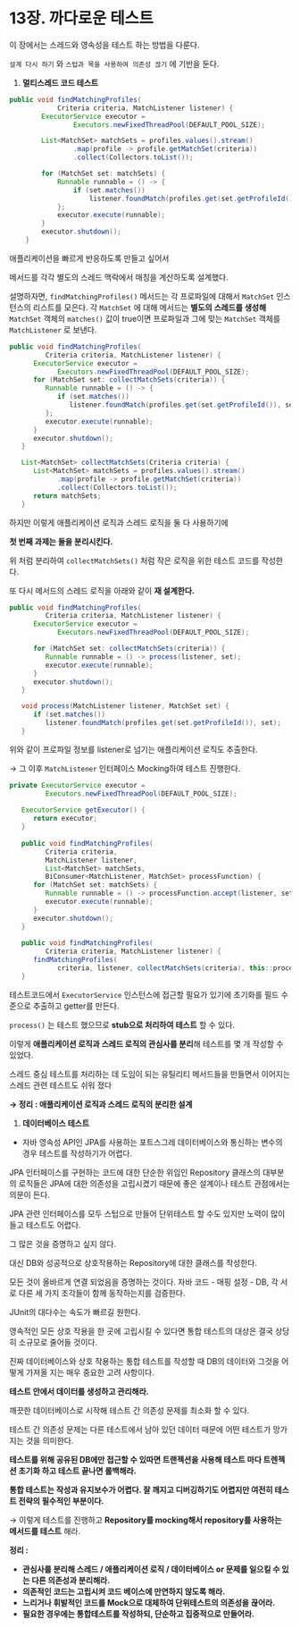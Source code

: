 # 13장. 까다로운 테스트

이 장에서는 스레드와 영속성을 테스트 하는 방법을 다룬다.

`설계 다시 하기` 와 `스텁과 목을 사용하여 의존성 끊기` 에 기반을 둔다.

1. **멀티스레드 코드 테스트**

```java
public void findMatchingProfiles(
            Criteria criteria, MatchListener listener) {
        ExecutorService executor =
                Executors.newFixedThreadPool(DEFAULT_POOL_SIZE);

        List<MatchSet> matchSets = profiles.values().stream()
                .map(profile -> profile.getMatchSet(criteria))
                .collect(Collectors.toList());

        for (MatchSet set: matchSets) {
            Runnable runnable = () -> {
                if (set.matches())
                    listener.foundMatch(profiles.get(set.getProfileId()), set);
            };
            executor.execute(runnable);
        }
        executor.shutdown();
    }
```

애플리케이션을 빠르게 반응하도록 만들고 싶어서

메서드를 각각 별도의 스레드 맥락에서 매칭을 계산하도록 설계했다.

설명하자면, `findMatchingProfiles()` 메서드는 각 프로파일에 대해서 `MatchSet` 인스턴스의 리스트를 모은다. 각 `MatchSet` 에 대해 메서드는 **별도의 스레드를 생성해** `MatchSet` 객체의 `matches()` 값이 true이면 프로파일과 그에 맞는 `MatchSet` 객체를 `MatchListener` 로 보낸다.

```java
public void findMatchingProfiles(
         Criteria criteria, MatchListener listener) {
      ExecutorService executor = 
            Executors.newFixedThreadPool(DEFAULT_POOL_SIZE);
      for (MatchSet set: collectMatchSets(criteria)) {
         Runnable runnable = () -> {
            if (set.matches())
               listener.foundMatch(profiles.get(set.getProfileId()), set);
         };
         executor.execute(runnable);
      }
      executor.shutdown();
   }

   List<MatchSet> collectMatchSets(Criteria criteria) {
      List<MatchSet> matchSets = profiles.values().stream()
            .map(profile -> profile.getMatchSet(criteria))
            .collect(Collectors.toList());
      return matchSets;
   }
```

하지만 이렇게 애플리케이션 로직과 스레드 로직을 둘 다 사용하기에

**첫 번째 과제는 둘을 분리시킨다.**

위 처럼 분리하여 `collectMatchSets()` 처럼 작은 로직을 위한 테스트 코드를 작성한다.

또 다시 메서드의 스레드 로직을 아래와 같이 **재 설계한다.**

```java
public void findMatchingProfiles(
         Criteria criteria, MatchListener listener) {
      ExecutorService executor = 
            Executors.newFixedThreadPool(DEFAULT_POOL_SIZE);

      for (MatchSet set: collectMatchSets(criteria)) {
         Runnable runnable = () -> process(listener, set);
         executor.execute(runnable);
      }
      executor.shutdown();
   }

   void process(MatchListener listener, MatchSet set) {
      if (set.matches())
         listener.foundMatch(profiles.get(set.getProfileId()), set);
   }
```

위와 같이 프로파일 정보를 listener로 넘기는 애플리케이션 로직도 추출한다.

→ 그 이후 `MatchListener` 인터페이스 Mocking하여 테스트 진행한다.

```java
private ExecutorService executor = 
         Executors.newFixedThreadPool(DEFAULT_POOL_SIZE);
   
   ExecutorService getExecutor() {
      return executor;
   }
   
   public void findMatchingProfiles( 
         Criteria criteria, 
         MatchListener listener, 
         List<MatchSet> matchSets,
         BiConsumer<MatchListener, MatchSet> processFunction) {
      for (MatchSet set: matchSets) {
         Runnable runnable = () -> processFunction.accept(listener, set); 
         executor.execute(runnable);
      }
      executor.shutdown();
   }
 
   public void findMatchingProfiles( 
         Criteria criteria, MatchListener listener) { 
      findMatchingProfiles(
            criteria, listener, collectMatchSets(criteria), this::process);
   }
```

테스트코드에서 `ExecutorService` 인스턴스에 접근할 필요가 있기에 초기화를 필드 수준으로 추출하고 getter를 만든다.

`process()` 는 테스트 했으므로 **stub으로 처리하여 테스트** 할 수 있다.

이렇게 **애플리케이션 로직과 스레드 로직의 관심사를 분리**해 테스트를 몇 개 작성할 수 있었다.

스레드 중심 테스트를 처리하는 데 도임이 되는 유틸리티 메서드들을 만들면서 이어지는 스레드 관련 테스트도 쉬워 졌다

**→ 정리 : 애플리케이션 로직과 스레드 로직의 분리한 설계**

1. **데이터베이스 테스트**
- 자바 영속성 API인 JPA를 사용하는 포트스그레 데이터베이스와 통신하는 변수의 경우 테스트를 작성하기가 어렵다.

JPA 인터페이스를 구현하는 코드에 대한 단순한 위임인 Repository 클래스의 대부분의 로직들은 JPA에 대한 의존성을 고립시켰기 때문에 좋은 설계이나 테스트 관점에서는 의문이 든다.

JPA 관련 인터페이스를 모두 스텁으로 만들어 단위테스트 할 수도 있지만 노력이 많이 들고 테스트도 어렵다.

그 많은 것을 증명하고 싶지 않다.

대신 DB와 성공적으로 상호작용하는 Repository에 대한 클래스를 작성한다.

모든 것이 올바르게 연결 되었음을 증명하는 것이다. 자바 코드 - 매핑 설정 - DB, 각 서로 다른 세 가지 조각들이 함께 동작하는지를 검증한다.

JUnit의 대다수는 속도가 빠르길 원한다.

영속적인 모든 상호 작용을 한 곳에 고립시킬 수 있다면 통합 테스트의 대상은 결국 상당히 소규모로 줄어들 것이다.

진짜 데이터베이스와 상호 작용하는 통합 테스트를 작성할 때 DB의 데이터와 그것을 어떻게 가져올 지는 매우 중요한 고려 사항이다.

**테스트 안에서 데이터를 생성하고 관리해라.**

깨끗한 데이터베이스로 시작해 테스트 간 의존성 문제를 최소화 할 수 있다.

테스트 간 의존성 문제는 다른 테스트에서 남아 있던 데이터 때문에 어떤 테스트가 망가지는 것을 의미한다.

**테스트를 위해 공유된 DB에만 접근할 수 있따면 트랜젝션을 사용해 테스트 마다 트렌젝션 초기화 하고 테스트 끝나면 롤백해라.**

**통합 테스트는 작성과 유지보수가 어렵다. 잘 깨지고 디버깅하기도 어렵지만 여전히 테스트 전략의 필수적인 부분이다.**

→ 이렇게 테스트를 진행하고 **Repository를 mocking해서 repository를 사용하는 메서드를 테스트** 해라.

**정리 :**

- **관심사를 분리해 스레드 / 애플리케이션 로직 / 데이터베이스 or 문제를 일으킬 수 있는 다른 의존성과 분리해라.**
- **의존적인 코드는 고립시켜 코드 베이스에 만연하지 않도록 해라.**
- **느리거나 휘발적인 코드를 Mock으로 대체하여 단위테스트의 의존성을 끊어라.**
- **필요한 경우에는 통합테스트를 작성하되, 단순하고 집중적으로 만들어라.**